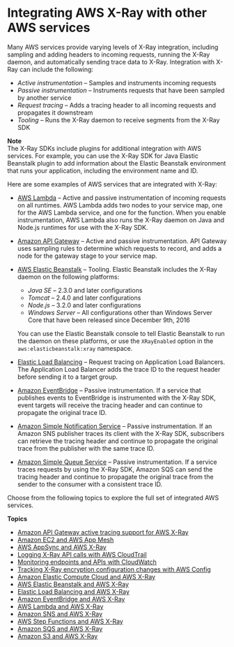# Integrating AWS X\-Ray with other AWS services<a name="xray-services"></a>

Many AWS services provide varying levels of X\-Ray integration, including sampling and adding headers to incoming requests, running the X\-Ray daemon, and automatically sending trace data to X\-Ray\. Integration with X\-Ray can include the following:
+ *Active instrumentation* – Samples and instruments incoming requests
+ *Passive instrumentation* – Instruments requests that have been sampled by another service
+ *Request tracing* – Adds a tracing header to all incoming requests and propagates it downstream
+ *Tooling* – Runs the X\-Ray daemon to receive segments from the X\-Ray SDK

**Note**  
The X\-Ray SDKs include plugins for additional integration with AWS services\. For example, you can use the X\-Ray SDK for Java Elastic Beanstalk plugin to add information about the Elastic Beanstalk environment that runs your application, including the environment name and ID\.

Here are some examples of AWS services that are integrated with X\-Ray:
+ [AWS Lambda](xray-services-lambda.md) – Active and passive instrumentation of incoming requests on all runtimes\. AWS Lambda adds two nodes to your service map, one for the AWS Lambda service, and one for the function\. When you enable instrumentation, AWS Lambda also runs the X\-Ray daemon on Java and Node\.js runtimes for use with the X\-Ray SDK\.
+ [Amazon API Gateway](xray-services-apigateway.md) – Active and passive instrumentation\. API Gateway uses sampling rules to determine which requests to record, and adds a node for the gateway stage to your service map\. 
+ [AWS Elastic Beanstalk](xray-services-beanstalk.md) – Tooling\. Elastic Beanstalk includes the X\-Ray daemon on the following platforms:
  + *Java SE* – 2\.3\.0 and later configurations
  + *Tomcat* – 2\.4\.0 and later configurations
  + *Node\.js* – 3\.2\.0 and later configurations
  + *Windows Server* – All configurations other than Windows Server Core that have been released since December 9th, 2016

  You can use the Elastic Beanstalk console to tell Elastic Beanstalk to run the daemon on these platforms, or use the `XRayEnabled` option in the `aws:elasticbeanstalk:xray` namespace\. 
+ [Elastic Load Balancing](xray-services-elb.md) – Request tracing on Application Load Balancers\. The Application Load Balancer adds the trace ID to the request header before sending it to a target group\.
+ [Amazon EventBridge](xray-services-eventbridge.md) – Passive instrumentation\. If a service that publishes events to EventBridge is instrumented with the X\-Ray SDK, event targets will receive the tracing header and can continue to propagate the original trace ID\. 
+ [Amazon Simple Notification Service](xray-services-sns.md) – Passive instrumentation\. If an Amazon SNS publisher traces its client with the X\-Ray SDK, subscribers can retrieve the tracing header and continue to propagate the original trace from the publisher with the same trace ID\. 
+ [Amazon Simple Queue Service](xray-services-sqs.md) – Passive instrumentation\. If a service traces requests by using the X\-Ray SDK, Amazon SQS can send the tracing header and continue to propagate the original trace from the sender to the consumer with a consistent trace ID\. 

Choose from the following topics to explore the full set of integrated AWS services\.

**Topics**
+ [Amazon API Gateway active tracing support for AWS X\-Ray](xray-services-apigateway.md)
+ [Amazon EC2 and AWS App Mesh](xray-services-appmesh.md)
+ [AWS AppSync and AWS X\-Ray](xray-services-appsync.md)
+ [Logging X\-Ray API calls with AWS CloudTrail](xray-api-cloudtrail.md)
+ [Monitoring endpoints and APIs with CloudWatch](xray-services-cloudwatch.md)
+ [Tracking X\-Ray encryption configuration changes with AWS Config](xray-api-config.md)
+ [Amazon Elastic Compute Cloud and AWS X\-Ray](xray-services-ec2.md)
+ [AWS Elastic Beanstalk and AWS X\-Ray](xray-services-beanstalk.md)
+ [Elastic Load Balancing and AWS X\-Ray](xray-services-elb.md)
+ [Amazon EventBridge and AWS X\-Ray](xray-services-eventbridge.md)
+ [AWS Lambda and AWS X\-Ray](xray-services-lambda.md)
+ [Amazon SNS and AWS X\-Ray](xray-services-sns.md)
+ [AWS Step Functions and AWS X\-Ray](xray-services-stepfunctions.md)
+ [Amazon SQS and AWS X\-Ray](xray-services-sqs.md)
+ [Amazon S3 and AWS X\-Ray](xray-services-s3.md)